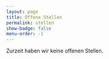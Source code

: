 ```yaml
---
layout: page
title: Offene Stellen
permalink: stellen
show-badge: false
menu-order: -1
---
```

Zurzeit haben wir keine offenen Stellen.
